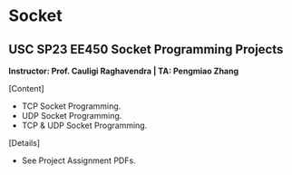 # Socket

## **USC SP23 EE450 Socket Programming Projects**

**Instructor: Prof. Cauligi Raghavendra | TA: Pengmiao Zhang**

[Content]
- TCP Socket Programming.
- UDP Socket Programming.
- TCP & UDP Socket Programming.

[Details]<br>
- See Project Assignment PDFs.
